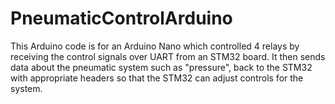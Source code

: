 # PneumaticControlArduino

This Arduino code is for an Arduino Nano which controlled 4 relays by receiving the control signals over UART from an STM32 board. 
It then sends data about the pneumatic system such as "pressure", back to the STM32 with appropriate headers so that the STM32 can adjust controls for the system.
